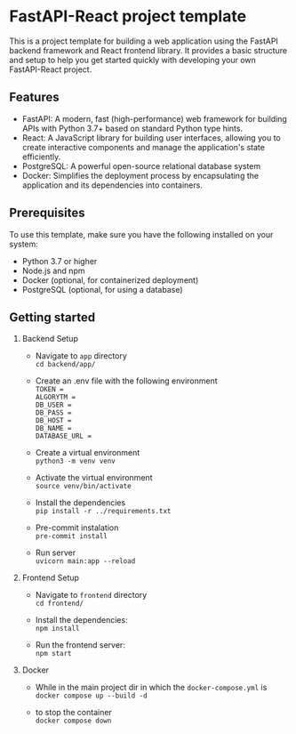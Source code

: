# FastAPI-React project template

This is a project template for building a web application using the FastAPI backend framework and React frontend library. It provides a basic structure and setup to help you get started quickly with developing your own FastAPI-React project.


## Features

- FastAPI: A modern, fast (high-performance) web framework for building APIs with Python 3.7+ based on standard Python type hints.
- React: A JavaScript library for building user interfaces, allowing you to create interactive components and manage the application's state efficiently.
- PostgreSQL: A powerful open-source relational database system
- Docker: Simplifies the deployment process by encapsulating the application and its dependencies into containers.


## Prerequisites

To use this template, make sure you have the following installed on your system:

- Python 3.7 or higher
- Node.js and npm
- Docker (optional, for containerized deployment)
- PostgreSQL (optional, for using a database)


## Getting started

1. Backend Setup
    -  Navigate to `app` directory <br>`cd backend/app/`

    - Create an .env file with the following environment<br>
    `TOKEN = `<br>
    `ALGORYTM = ` <br>
    `DB_USER = `<br>
    `DB_PASS = `<br>
    `DB_HOST = `<br>
    `DB_NAME = ` <br>
    `DATABASE_URL = `<br>
    

    -  Create a virtual environment <br>`python3 -m venv venv`

    -  Activate the virtual environment <br> `source venv/bin/activate`

    - Install the dependencies <br> `pip install -r ../requirements.txt`
    
    - Pre-commit instalation <br> `pre-commit install`

    - Run server <br> `uvicorn main:app --reload`

2. Frontend Setup
    -  Navigate to `frontend` directory <br>`cd frontend/`

    - Install the dependencies: <br> `npm install`

    - Run the frontend server: <br> `npm start`


3. Docker

    - While in the main project dir in which the `docker-compose.yml` is<br>
    `docker compose up --build -d`

    - to stop the container <br>
    `docker compose down`
